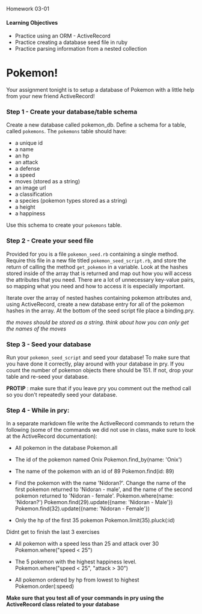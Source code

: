 Homework 03-01

#### Learning Objectives

- Practice using an ORM - ActiveRecord
- Practice creating a database seed file in ruby
- Practice parsing information from a nested collection

# Pokemon!
Your assignment tonight is to setup a database of Pokemon with a little help from your new friend ActiveRecord!

### Step 1 - Create your database/table schema
Create a new database called pokemon_db. Define a schema for a table, called `pokemons`. The `pokemons` table should have:
- a unique id
- a name
- an hp
- an attack
- a defense
- a speed
- moves (stored as a string)
- an image url
- a classification
- a species (pokemon types stored as a string)
- a height
- a happiness

Use this schema to create your `pokemons` table.

### Step 2 - Create your seed file
Provided for you is a file `pokemon_seed.rb` containing a single method. Require this file in a new file titled `pokemon_seed_script.rb`, and store the return of calling the method `get_pokemon` in a variable. Look at the hashes stored inside of the array that is returned and map out how you will access the attributes that you need. There are a lot of unnecessary key-value pairs, so mapping what you need and how to access it is especially important.

Iterate over the array of nested hashes containing pokemon attributes and, using ActiveRecord, create a new database entry for all of the pokemon hashes in the array. At the bottom of the seed script file place a binding.pry.

_the moves should be stored as a string. think about how you can only get the names of the moves_

### Step 3 - Seed your database

Run your `pokemon_seed_script` and seed your database! To make sure that you have done it correctly, play around with your database in pry. If you count the number of pokemon objects there should be 151. If not, drop your table and re-seed your database.

__PROTIP__ : make sure that if you leave pry you comment out the method call so you don't repeatedly seed your database.

### Step 4 - While in pry:
In a separate markdown file write the ActiveRecord commands to return the following (some of the commands we did not use in class, make sure to look at the ActiveRecord documentation):
- All pokemon in the database
Pokemon.all

- The id of the pokemon named Onix
Pokemon.find_by(name: 'Onix')

- The name of the pokemon with an id of 89
Pokemon.find(id: 89)

- Find the pokemon with the name 'Nidoran?'. Change the name of the first pokemon returned to 'Nidoran - male', and the name of the second pokemon returned to 'Nidoran - female'.
Pokemon.where(name: 'Nidoran?')
Pokemon.find(29).update({name: 'Nidoran - Male'})
Pokemon.find(32).update({name: 'Nidoran - Female'})

- Only the hp of the first 35 pokemon
Pokemon.limit(35).pluck(:id)

Didnt get to finish the last 3 exercises

- All pokemon with a speed less than 25 and attack over 30
Pokemon.where("speed < 25")

- The 5 pokemon with the highest happiness level.
Pokemon.where("speed < 25", "attack > 30")

- All pokemon ordered by hp from lowest to highest
Pokemon.order(:speed)

__Make sure that you test all of your commands in pry using the ActiveRecord class related to your database__
